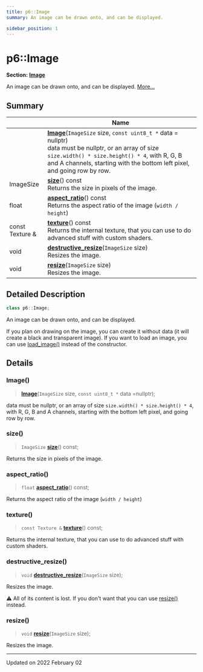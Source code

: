 ```yaml
---
title: p6::Image
summary: An image can be drawn onto, and can be displayed. 

sidebar_position: 1
---
```


# p6::Image

**Section:** **[Image](/reference/image)**



An image can be drawn onto, and can be displayed.  [More...](#detailed-description)



## Summary

|                | Name           |
| -------------- | -------------- |
| | **[Image](/reference/Types/image#image)**(`ImageSize` size, `const uint8_t *` data = nullptr)<br/>data must be nullptr, or an array of size `size.width() * size.height() * 4`, with R, G, B and A channels, starting with the bottom left pixel, and going row by row.  |
| ImageSize | **[size](/reference/Types/image#size)**() const<br/>Returns the size in pixels of the image.  |
| float | **[aspect_ratio](/reference/Types/image#aspect_ratio)**() const<br/>Returns the aspect ratio of the image (`width / height`)  |
| const Texture & | **[texture](/reference/Types/image#texture)**() const<br/>Returns the internal texture, that you can use to do advanced stuff with custom shaders.  |
| void | **[destructive_resize](/reference/Types/image#destructive_resize)**(`ImageSize` size)<br/>Resizes the image.  |
| void | **[resize](/reference/Types/image#resize)**(`ImageSize` size)<br/>Resizes the image.  |
## Detailed Description

```cpp
class p6::Image;
```

An image can be drawn onto, and can be displayed. 

If you plan on drawing on the image, you can create it without data (it will create a black and transparent image). If you want to load an image, you can use [load_image()](/reference/image#load_image) instead of the constructor. 

## Details


### Image()

> **[Image](/reference/Types/image#image)**(`ImageSize` size, `const uint8_t *` data =nullptr);


data must be nullptr, or an array of size `size.width() * size.height() * 4`, with R, G, B and A channels, starting with the bottom left pixel, and going row by row. 

### size()

> `ImageSize` **[size](/reference/Types/image#size)**() const;


Returns the size in pixels of the image. 

### aspect_ratio()

> `float` **[aspect_ratio](/reference/Types/image#aspect_ratio)**() const;


Returns the aspect ratio of the image (`width / height`) 

### texture()

> `const Texture &` **[texture](/reference/Types/image#texture)**() const;


Returns the internal texture, that you can use to do advanced stuff with custom shaders. 

### destructive_resize()

> `void` **[destructive_resize](/reference/Types/image#destructive_resize)**(`ImageSize` size);


Resizes the image. 

:warning: All of its content is lost. If you don't want that you can use [resize()](/reference/Types/image#resize) instead. 


### resize()

> `void` **[resize](/reference/Types/image#resize)**(`ImageSize` size);


Resizes the image. 

-------------------------------

Updated on 2022 February 02
